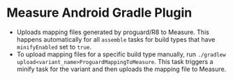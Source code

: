 # Measure Android Gradle Plugin

* Uploads mapping files generated by proguard/R8 to Measure. This happens automatically for all `assemble` tasks for
  build types
  that have `minifyEnabled` set to `true`.
* To upload mapping files for a specific build type manually,
  run `./gradlew upload<variant_name>ProguardMappingToMeasure`. This task triggers a minify task for the variant and
  then uploads the mapping file to Measure.